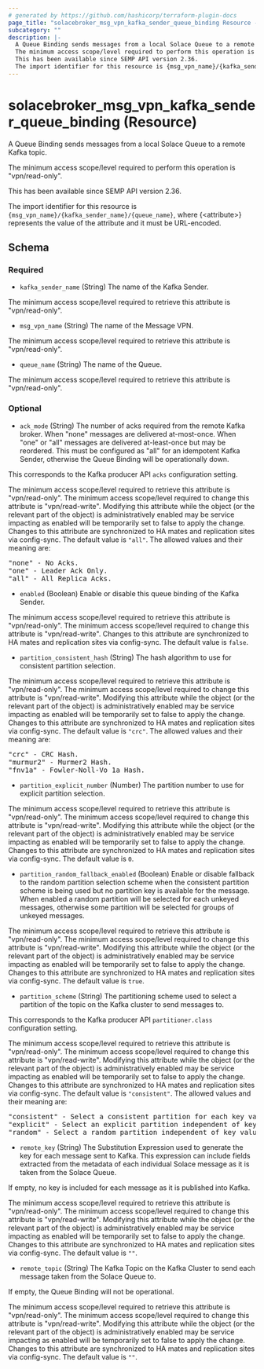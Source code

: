 ```yaml
---
# generated by https://github.com/hashicorp/terraform-plugin-docs
page_title: "solacebroker_msg_vpn_kafka_sender_queue_binding Resource - solacebroker"
subcategory: ""
description: |-
  A Queue Binding sends messages from a local Solace Queue to a remote Kafka topic.
  The minimum access scope/level required to perform this operation is "vpn/read-only".
  This has been available since SEMP API version 2.36.
  The import identifier for this resource is {msg_vpn_name}/{kafka_sender_name}/{queue_name}, where {&lt;attribute&gt;} represents the value of the attribute and it must be URL-encoded.
---
```


# solacebroker_msg_vpn_kafka_sender_queue_binding (Resource)

A Queue Binding sends messages from a local Solace Queue to a remote Kafka topic.



The minimum access scope/level required to perform this operation is "vpn/read-only".

This has been available since SEMP API version 2.36.

The import identifier for this resource is `{msg_vpn_name}/{kafka_sender_name}/{queue_name}`, where {&lt;attribute&gt;} represents the value of the attribute and it must be URL-encoded.



<!-- schema generated by tfplugindocs -->
## Schema

### Required

- `kafka_sender_name` (String) The name of the Kafka Sender.

The minimum access scope/level required to retrieve this attribute is "vpn/read-only".
- `msg_vpn_name` (String) The name of the Message VPN.

The minimum access scope/level required to retrieve this attribute is "vpn/read-only".
- `queue_name` (String) The name of the Queue.

The minimum access scope/level required to retrieve this attribute is "vpn/read-only".

### Optional

- `ack_mode` (String) The number of acks required from the remote Kafka broker. When "none" messages are delivered at-most-once. When "one" or "all" messages are delivered at-least-once but may be reordered. This must be configured as "all" for an idempotent Kafka Sender, otherwise the Queue Binding will be operationally down.

This corresponds to the Kafka producer API `acks` configuration setting.

The minimum access scope/level required to retrieve this attribute is "vpn/read-only". The minimum access scope/level required to change this attribute is "vpn/read-write". Modifying this attribute while the object (or the relevant part of the object) is administratively enabled may be service impacting as enabled will be temporarily set to false to apply the change. Changes to this attribute are synchronized to HA mates and replication sites via config-sync. The default value is `"all"`. The allowed values and their meaning are:

<pre>
"none" - No Acks.
"one" - Leader Ack Only.
"all" - All Replica Acks.
</pre>
- `enabled` (Boolean) Enable or disable this queue binding of the Kafka Sender.

The minimum access scope/level required to retrieve this attribute is "vpn/read-only". The minimum access scope/level required to change this attribute is "vpn/read-write". Changes to this attribute are synchronized to HA mates and replication sites via config-sync. The default value is `false`.
- `partition_consistent_hash` (String) The hash algorithm to use for consistent partition selection.

The minimum access scope/level required to retrieve this attribute is "vpn/read-only". The minimum access scope/level required to change this attribute is "vpn/read-write". Modifying this attribute while the object (or the relevant part of the object) is administratively enabled may be service impacting as enabled will be temporarily set to false to apply the change. Changes to this attribute are synchronized to HA mates and replication sites via config-sync. The default value is `"crc"`. The allowed values and their meaning are:

<pre>
"crc" - CRC Hash.
"murmur2" - Murmer2 Hash.
"fnv1a" - Fowler-Noll-Vo 1a Hash.
</pre>
- `partition_explicit_number` (Number) The partition number to use for explicit partition selection.

The minimum access scope/level required to retrieve this attribute is "vpn/read-only". The minimum access scope/level required to change this attribute is "vpn/read-write". Modifying this attribute while the object (or the relevant part of the object) is administratively enabled may be service impacting as enabled will be temporarily set to false to apply the change. Changes to this attribute are synchronized to HA mates and replication sites via config-sync. The default value is `0`.
- `partition_random_fallback_enabled` (Boolean) Enable or disable fallback to the random partition selection scheme when the consistent partition scheme is being used but no partition key is available for the message. When enabled a random partition will be selected for each unkeyed messages, otherwise some partition will be selected for groups of unkeyed messages.

The minimum access scope/level required to retrieve this attribute is "vpn/read-only". The minimum access scope/level required to change this attribute is "vpn/read-write". Modifying this attribute while the object (or the relevant part of the object) is administratively enabled may be service impacting as enabled will be temporarily set to false to apply the change. Changes to this attribute are synchronized to HA mates and replication sites via config-sync. The default value is `true`.
- `partition_scheme` (String) The partitioning scheme used to select a partition of the topic on the Kafka cluster to send messages to.

This corresponds to the Kafka producer API `partitioner.class` configuration setting.

The minimum access scope/level required to retrieve this attribute is "vpn/read-only". The minimum access scope/level required to change this attribute is "vpn/read-write". Modifying this attribute while the object (or the relevant part of the object) is administratively enabled may be service impacting as enabled will be temporarily set to false to apply the change. Changes to this attribute are synchronized to HA mates and replication sites via config-sync. The default value is `"consistent"`. The allowed values and their meaning are:

<pre>
"consistent" - Select a consistent partition for each key value. A hash of the key will be used to select the partition number.
"explicit" - Select an explicit partition independent of key value.
"random" - Select a random partition independent of key value.
</pre>
- `remote_key` (String) The Substitution Expression used to generate the key for each message sent to Kafka. This expression can include fields extracted from the metadata of each individual Solace message as it is taken from the Solace Queue.

If empty, no key is included for each message as it is published into Kafka.

The minimum access scope/level required to retrieve this attribute is "vpn/read-only". The minimum access scope/level required to change this attribute is "vpn/read-write". Modifying this attribute while the object (or the relevant part of the object) is administratively enabled may be service impacting as enabled will be temporarily set to false to apply the change. Changes to this attribute are synchronized to HA mates and replication sites via config-sync. The default value is `""`.
- `remote_topic` (String) The Kafka Topic on the Kafka Cluster to send each message taken from the Solace Queue to.

If empty, the Queue Binding will not be operational.

The minimum access scope/level required to retrieve this attribute is "vpn/read-only". The minimum access scope/level required to change this attribute is "vpn/read-write". Modifying this attribute while the object (or the relevant part of the object) is administratively enabled may be service impacting as enabled will be temporarily set to false to apply the change. Changes to this attribute are synchronized to HA mates and replication sites via config-sync. The default value is `""`.
